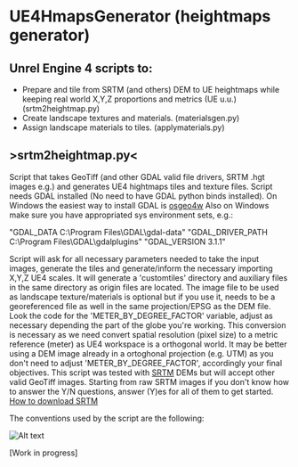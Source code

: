 # UE4HmapsGenerator (heightmaps generator)
## Unrel Engine 4 scripts to:
- Prepare and tile from SRTM (and others) DEM to UE heightmaps while keeping real world X,Y,Z proportions and metrics (UE u.u.) (srtm2heightmap.py)
- Create landscape textures and materials. (materialsgen.py)
- Assign landscape materials to tiles. (applymaterials.py)

## >srtm2heightmap.py<
Script that takes GeoTiff (and other GDAL valid file drivers, SRTM .hgt images e.g.) and generates UE4 hightmaps tiles and texture files. Script needs GDAL installed (No need to have GDAL python binds installed). On Windows the easiest way to install GDAL is [osgeo4w]
Also on Windows make sure you have appropriated sys environment sets, e.g.:

"GDAL_DATA C:\Program Files\GDAL\gdal-data"
"GDAL_DRIVER_PATH C:\Program Files\GDAL\gdalplugins"
"GDAL_VERSION 3.1.1"

Script will ask for all necessary parameters needed to take the input images, generate the tiles and generate/inform the necessary importing X,Y,Z UE4 scales.
It will generate a 'customtiles' directory and auxiliary files in the same directory as origin files are located. The image file to be used as landscape texture/materials is optional but if you use it, needs to be a georeferenced file as well in the same projection/EPSG as the DEM file.
Look the code for the 'METER_BY_DEGREE_FACTOR' variable, adjust as necessary depending the part of the globe you're working. This conversion is necessary as we need convert spatial resolution (pixel size) to a metric reference (meter) as UE4 workspace is a orthogonal world. It may be better using a DEM image already in a ortoghonal projection (e.g. UTM) as you don't need to adjust 'METER_BY_DEGREE_FACTOR', accordingly your final objectives.
This script was tested with [SRTM] DEMs but will accept other valid GeoTiff images.
Starting from raw SRTM images if you don't know how to answer the Y/N questions, answer (Y)es for all of them to get started.
[How to download SRTM]

The conventions used by the script are the following:

![Alt text](https://github.com/Rodrigo-NH/UE4HmapsGenerator/blob/main/readmeassets/origin.JPG "Scene origin")

[Work in progress]

[How to download SRTM]: https://www.youtube.com/watch?v=0YPFegTcL4w
[SRTM]: https://www2.jpl.nasa.gov/srtm/
[osgeo4w]: https://trac.osgeo.org/osgeo4w/